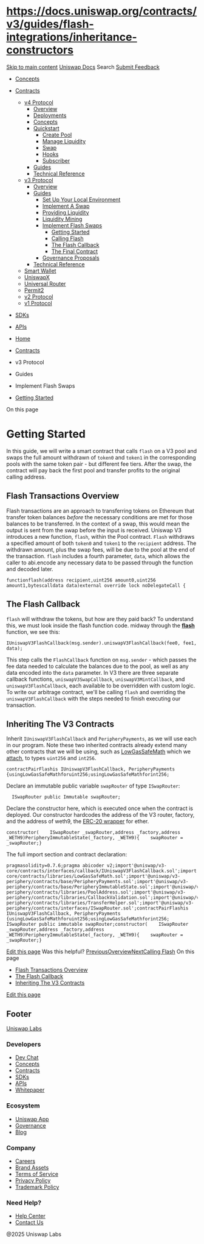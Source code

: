 # https://docs.uniswap.org/contracts/v3/guides/flash-integrations/inheritance-constructors

[Skip to main content](https://docs.uniswap.org/contracts/v3/guides/flash-integrations/inheritance-constructors#__docusaurus_skipToContent_fallback)
[Uniswap Docs](https://docs.uniswap.org/)
Search
[Submit Feedback](https://docs.google.com/forms/d/e/1FAIpQLSdjSkZam8KiatL9XACRVxCHjDJjaPGbls77PCXDKFn4JwykXg/viewform)
  * [Concepts](https://docs.uniswap.org/concepts/overview)
  * [Contracts](https://docs.uniswap.org/contracts/v4/overview)
    * [v4 Protocol](https://docs.uniswap.org/contracts/v4/overview)
      * [Overview](https://docs.uniswap.org/contracts/v4/overview)
      * [Deployments](https://docs.uniswap.org/contracts/v4/deployments)
      * [Concepts](https://docs.uniswap.org/contracts/v4/concepts/v4-vs-v3)
      * [Quickstart](https://docs.uniswap.org/contracts/v4/quickstart/create-pool)
        * [Create Pool](https://docs.uniswap.org/contracts/v4/quickstart/create-pool)
        * [Manage Liquidity](https://docs.uniswap.org/contracts/v4/quickstart/manage-liquidity/setup-liquidity)
        * [Swap](https://docs.uniswap.org/contracts/v4/quickstart/swap)
        * [Hooks](https://docs.uniswap.org/contracts/v4/quickstart/hooks/setup)
        * [Subscriber](https://docs.uniswap.org/contracts/v4/quickstart/subscriber)
      * [Guides](https://docs.uniswap.org/contracts/v4/guides/hooks/your-first-hook)
      * [Technical Reference](https://docs.uniswap.org/contracts/v4/reference/errors/)
    * [v3 Protocol](https://docs.uniswap.org/contracts/v3/overview)
      * [Overview](https://docs.uniswap.org/contracts/v3/overview)
      * [Guides](https://docs.uniswap.org/contracts/v3/guides/local-environment)
        * [Set Up Your Local Environment](https://docs.uniswap.org/contracts/v3/guides/local-environment)
        * [Implement A Swap](https://docs.uniswap.org/contracts/v3/guides/swaps/single-swaps)
        * [Providing Liquidity](https://docs.uniswap.org/contracts/v3/guides/providing-liquidity/setting-up)
        * [Liquidity Mining](https://docs.uniswap.org/contracts/v3/guides/liquidity-mining/overview)
        * [Implement Flash Swaps](https://docs.uniswap.org/contracts/v3/guides/flash-integrations/inheritance-constructors)
          * [Getting Started](https://docs.uniswap.org/contracts/v3/guides/flash-integrations/inheritance-constructors)
          * [Calling Flash](https://docs.uniswap.org/contracts/v3/guides/flash-integrations/calling-flash)
          * [The Flash Callback](https://docs.uniswap.org/contracts/v3/guides/flash-integrations/flash-callback)
          * [The Final Contract](https://docs.uniswap.org/contracts/v3/guides/flash-integrations/final-contract)
        * [Governance Proposals](https://docs.uniswap.org/contracts/v3/guides/governance/liscense-modifications)
      * [Technical Reference](https://docs.uniswap.org/contracts/v3/reference/overview)
    * [Smart Wallet](https://docs.uniswap.org/contracts/smart-wallet/overview)
    * [UniswapX](https://docs.uniswap.org/contracts/uniswapx/overview)
    * [Universal Router](https://docs.uniswap.org/contracts/universal-router/overview)
    * [Permit2](https://docs.uniswap.org/contracts/permit2/overview)
    * [v2 Protocol](https://docs.uniswap.org/contracts/v2/overview)
    * [v1 Protocol](https://docs.uniswap.org/contracts/v1/overview)
  * [SDKs](https://docs.uniswap.org/sdk/v4/overview)
  * [APIs](https://docs.uniswap.org/api/subgraph/overview)


  * [Home](https://docs.uniswap.org/)
  * [Contracts](https://docs.uniswap.org/contracts/v4/overview)
  * v3 Protocol
  * Guides
  * Implement Flash Swaps
  * [Getting Started](https://docs.uniswap.org/contracts/v3/guides/flash-integrations/inheritance-constructors)


On this page
# Getting Started
In this guide, we will write a smart contract that calls `flash` on a V3 pool and swaps the full amount withdrawn of `token0` and `token1` in the corresponding pools with the same token pair - but different fee tiers. After the swap, the contract will pay back the first pool and transfer profits to the original calling address.
## Flash Transactions Overview[​](https://docs.uniswap.org/contracts/v3/guides/flash-integrations/inheritance-constructors#flash-transactions-overview "Direct link to Flash Transactions Overview")
Flash transactions are an approach to transferring tokens on Ethereum that transfer token balances _before_ the necessary conditions are met for those balances to be transferred. In the context of a swap, this would mean the output is sent from the swap before the input is received.
Uniswap V3 introduces a new function, `flash`, within the Pool contract. `Flash` withdraws a specified amount of both `token0` and `token1` to the `recipient` address. The withdrawn amount, plus the swap fees, will be due to the pool at the end of the transaction. `flash` includes a fourth parameter, `data`, which allows the caller to abi.encode any necessary data to be passed through the function and decoded later.
```
functionflash(address recipient,uint256 amount0,uint256 amount1,bytescalldata data)external override lock noDelegateCall {
```

## The Flash Callback[​](https://docs.uniswap.org/contracts/v3/guides/flash-integrations/inheritance-constructors#the-flash-callback "Direct link to The Flash Callback")
`flash` will withdraw the tokens, but how are they paid back? To understand this, we must look inside the flash function code. midway through the [**flash**](https://github.com/Uniswap/uniswap-v3-core/blob/main/contracts/UniswapV3Pool.sol#L791) function, we see this:
```
IUniswapV3FlashCallback(msg.sender).uniswapV3FlashCallback(fee0, fee1, data);
```

This step calls the `FlashCallback` function on `msg.sender` - which passes the fee data needed to calculate the balances due to the pool, as well as any data encoded into the `data` parameter.
In V3 there are three separate callback functions, `uniswapV3SwapCallback`, `uniswapV3MintCallback`, and `uniswapV3FlashCallback`, each available to be overridden with custom logic. To write our arbitrage contract, we'll be calling `flash` and overriding the `uniswapV3FlashCallback` with the steps needed to finish executing our transaction.
## Inheriting The V3 Contracts[​](https://docs.uniswap.org/contracts/v3/guides/flash-integrations/inheritance-constructors#inheriting-the-v3-contracts "Direct link to Inheriting The V3 Contracts")
Inherit `IUniswapV3FlashCallback` and `PeripheryPayments`, as we will use each in our program. Note these two inherited contracts already extend many other contracts that we will be using, such as [LowGasSafeMath](https://docs.uniswap.org/contracts/v3/reference/core/libraries/LowGasSafeMath) which we [attach](https://docs.soliditylang.org/en/v0.7.6/contracts.html?highlight=using#using-for), to types `uint256` and `int256`.
```
contractPairFlashis IUniswapV3FlashCallback, PeripheryPayments {usingLowGasSafeMathforuint256;usingLowGasSafeMathforint256;
```

Declare an immutable public variable `swapRouter` of type `ISwapRouter`:
```
  ISwapRouter public Immutable swapRouter;
```

Declare the constructor here, which is executed once when the contract is deployed. Our constructor hardcodes the address of the V3 router, factory, and the address of weth9, the [ERC-20 wrapper](https://weth.io/) for ether.
```
constructor(    ISwapRouter _swapRouter,address _factory,address _WETH9)PeripheryImmutableState(_factory, _WETH9){    swapRouter = _swapRouter;}
```

The full import section and contract declaration:
```
pragmasolidity=0.7.6;pragma abicoder v2;import'@uniswap/v3-core/contracts/interfaces/callback/IUniswapV3FlashCallback.sol';import'@uniswap/v3-core/contracts/libraries/LowGasSafeMath.sol';import'@uniswap/v3-periphery/contracts/base/PeripheryPayments.sol';import'@uniswap/v3-periphery/contracts/base/PeripheryImmutableState.sol';import'@uniswap/v3-periphery/contracts/libraries/PoolAddress.sol';import'@uniswap/v3-periphery/contracts/libraries/CallbackValidation.sol';import'@uniswap/v3-periphery/contracts/libraries/TransferHelper.sol';import'@uniswap/v3-periphery/contracts/interfaces/ISwapRouter.sol';contractPairFlashis IUniswapV3FlashCallback, PeripheryPayments {usingLowGasSafeMathforuint256;usingLowGasSafeMathforint256;  ISwapRouter public immutable swapRouter;constructor(    ISwapRouter _swapRouter,address _factory,address _WETH9)PeripheryImmutableState(_factory, _WETH9){    swapRouter = _swapRouter;}
```

[Edit this page](https://github.com/uniswap/uniswap-docs/tree/main/docs/contracts/v3/guides/flash-integrations/Inheritance-constructors.md)
Was this helpful?
[PreviousOverview](https://docs.uniswap.org/contracts/v3/guides/liquidity-mining/overview)[NextCalling Flash](https://docs.uniswap.org/contracts/v3/guides/flash-integrations/calling-flash)
On this page
  * [Flash Transactions Overview](https://docs.uniswap.org/contracts/v3/guides/flash-integrations/inheritance-constructors#flash-transactions-overview)
  * [The Flash Callback](https://docs.uniswap.org/contracts/v3/guides/flash-integrations/inheritance-constructors#the-flash-callback)
  * [Inheriting The V3 Contracts](https://docs.uniswap.org/contracts/v3/guides/flash-integrations/inheritance-constructors#inheriting-the-v3-contracts)


[Edit this page](https://github.com/uniswap/uniswap-docs/tree/main/docs/contracts/v3/guides/flash-integrations/Inheritance-constructors.md)
## Footer
[Uniswap Labs](https://docs.uniswap.org/)
### Developers
  * [Dev Chat](https://discord.com/invite/uniswap)
  * [Concepts](https://docs.uniswap.org/concepts/overview)
  * [Contracts](https://docs.uniswap.org/contracts/v4/overview)
  * [SDKs](https://docs.uniswap.org/sdk/v4/overview)
  * [APIs](https://docs.uniswap.org/api/subgraph/overview)
  * [Whitepaper](https://app.uniswap.org/whitepaper-v4.pdf)


### Ecosystem
  * [Uniswap App](https://app.uniswap.org/)
  * [Governance](https://www.uniswapfoundation.org/governance)
  * [Blog](https://blog.uniswap.org/)


### Company
  * [Careers](https://boards.greenhouse.io/uniswaplabs)
  * [Brand Assets](https://github.com/Uniswap/brand-assets/raw/main/Uniswap%20Brand%20Assets.zip)
  * [Terms of Service](https://support.uniswap.org/hc/en-us/articles/30935100859661-Uniswap-Labs-Terms-of-Service)
  * [Privacy Policy](https://support.uniswap.org/hc/en-us/articles/30934457771405-Uniswap-Labs-Privacy-Policy)
  * [Trademark Policy](https://support.uniswap.org/hc/en-us/articles/30934762216973-Uniswap-Labs-Trademark-Guidelines)


### Need Help?
  * [Help Center](https://support.uniswap.org/)
  * [Contact Us](https://support.uniswap.org/hc/en-us/requests/new)


@2025 Uniswap Labs
[](https://github.com/uniswap/uniswap-docs)[](https://twitter.com/Uniswap)[](https://discord.com/invite/uniswap)
